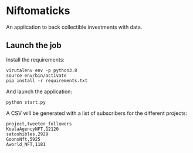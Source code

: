 # Niftomaticks
An application to back collectible investments with data.

## Launch the job

Install the requirements:

```
virutalenv env -p python3.8
source env/bin/activate
pip install -r requirements.txt 
```

And launch the application:

```
python start.py
```

A CSV will be generated with a list of subscribers for the different projects:

```
project,tweeter_followers
KoalaAgencyNFT,12120
satoshibles,2929
GoonsNft,5925
Aworld_NFT,1181
```
